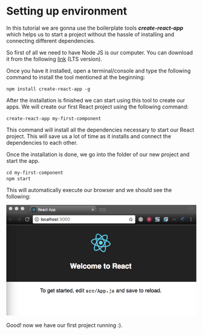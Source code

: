 # Setting up environment

In this tutorial we are gonna use the boilerplate tools _**create-react-app**_ which helps us to start a project without the hassle of installing and connecting different dependencies.

So first of all we need to have Node JS is our computer. You can download it from the following [link](https://nodejs.org/es/) \(LTS version\).

Once you have it installed, open a terminal/console and type the following command to install the tool mentioned at the beginning:

```
npm install create-react-app -g
```

After the installation is finished we can start using this tool to create our apps. We will create our first React project using the following command:

```
create-react-app my-first-component
```

This command will install all the dependencies necessary to start our React project. This will save us a lot of time as it installs and connect the dependencies to each other.

Once the installation is done, we go into the folder of our new project and start the app.

```
cd my-first-component
npm start
```

This will automatically execute our browser and we should see the following:

![](/assets/react-tuto-01.png)

Good! now we have our first project running :\).

